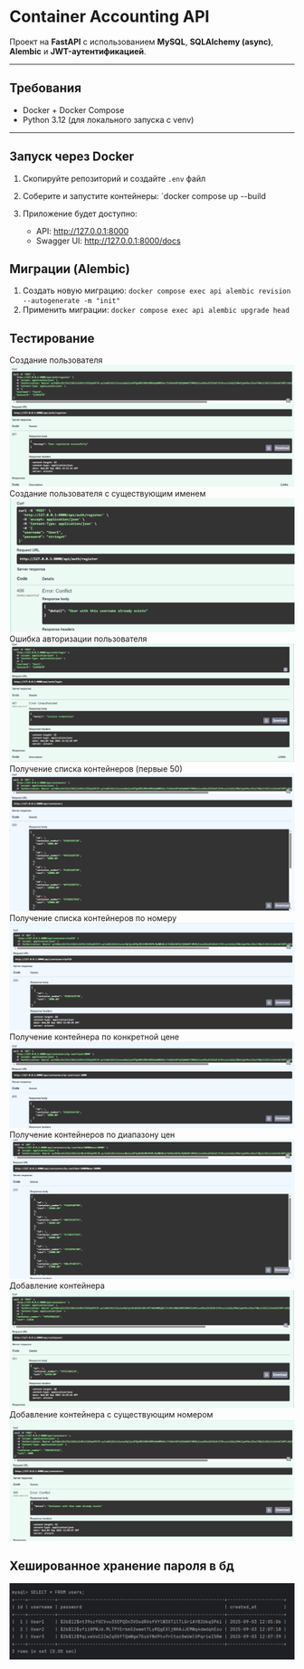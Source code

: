 # Container Accounting API

Проект на **FastAPI** с использованием **MySQL**, **SQLAlchemy (async)**, **Alembic** и **JWT-аутентификацией**.

---

## Требования

- Docker + Docker Compose
- Python 3.12 (для локального запуска с venv)

---

## Запуск через Docker

1. Скопируйте репозиторий и создайте `.env` файл

2. Соберите и запустите контейнеры: `docker compose up --build
3. Приложение будет доступно: 
    - API: http://127.0.0.1:8000
    - Swagger UI: http://127.0.0.1:8000/docs

## Миграции (Alembic)
1. Создать новую миграцию: `docker compose exec api alembic revision --autogenerate -m "init"`
2. Применить миграции: `docker compose exec api alembic upgrade head`

## Тестирование
Создание пользователя
![userregister.png](doc-images/userregister.png)
Создание пользователя с существующим именем
![userwithexistingname.png](doc-images/userwithexistingname.png)
Ошибка авторизации пользователя
![wrongpassword.png](doc-images/wrongpassword.png)
Получение списка контейнеров (первые 50)
![allcontainers.png](doc-images/allcontainers.png)
Получение списка контейнеров по номеру
![substringsearch.png](doc-images/substringsearch.png)
Получение контейнера по конкретной цене
![getbycost.png](doc-images/getbycost.png)
Получение контейнеров по диапазону цен
![getbycostrange.png](doc-images/getbycostrange.png)
Добавление контейнера
![addcontainer.png](doc-images/addcontainer.png)
Добавление контейнера с существующим номером
![containerwithexistingnumber.png](doc-images/containerwithexistingnumber.png)


## Хешированное хранение пароля в бд
![usersinbd.png](doc-images/usersinbd.png)
